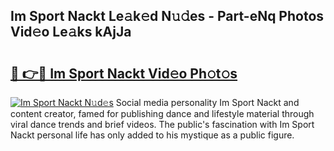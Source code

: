 ## Im Sport Nackt Le𝚊k𝚎d N𝚞𝚍es - Part-eNq Photos Vid𝚎o Le𝚊ks kAjJa

# <h2><a href="http://fb9iaz1.evod.top/?m=Im+Sport+Nackt">🔗 👉🔴 Im Sport Nackt Vid𝚎o Ph𝚘t𝚘s</a></h2>

[![Im Sport Nackt N𝚞d𝚎s](https://i.imgur.com/8V9OHl7.gif)](http://fb9iaz1.evod.top/?m=Im+Sport+Nackt)
Social media personality Im Sport Nackt and content creator, famed for publishing dance and lifestyle material through viral dance trends and brief videos. The public's fascination with Im Sport Nackt personal life has only added to his mystique as a public figure. 
